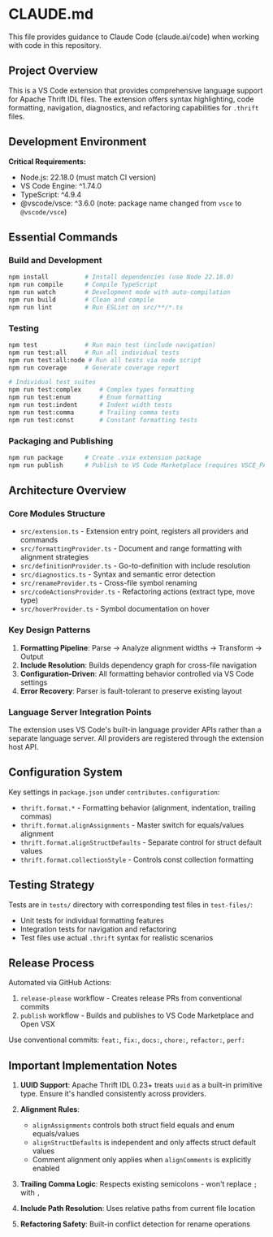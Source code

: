 # CLAUDE.md

This file provides guidance to Claude Code (claude.ai/code) when working with code in this repository.

## Project Overview

This is a VS Code extension that provides comprehensive language support for Apache Thrift IDL files. The extension offers syntax highlighting, code formatting, navigation, diagnostics, and refactoring capabilities for `.thrift` files.

## Development Environment

**Critical Requirements:**
- Node.js: 22.18.0 (must match CI version)
- VS Code Engine: ^1.74.0
- TypeScript: ^4.9.4
- @vscode/vsce: ^3.6.0 (note: package name changed from `vsce` to `@vscode/vsce`)

## Essential Commands

### Build and Development
```bash
npm install          # Install dependencies (use Node 22.18.0)
npm run compile      # Compile TypeScript
npm run watch        # Development mode with auto-compilation
npm run build        # Clean and compile
npm run lint         # Run ESLint on src/**/*.ts
```

### Testing
```bash
npm test             # Run main test (include navigation)
npm run test:all     # Run all individual tests
npm run test:all:node # Run all tests via node script
npm run coverage     # Generate coverage report

# Individual test suites
npm run test:complex     # Complex types formatting
npm run test:enum        # Enum formatting
npm run test:indent      # Indent width tests
npm run test:comma       # Trailing comma tests
npm run test:const       # Constant formatting tests
```

### Packaging and Publishing
```bash
npm run package      # Create .vsix extension package
npm run publish      # Publish to VS Code Marketplace (requires VSCE_PAT)
```

## Architecture Overview

### Core Modules Structure
- `src/extension.ts` - Extension entry point, registers all providers and commands
- `src/formattingProvider.ts` - Document and range formatting with alignment strategies
- `src/definitionProvider.ts` - Go-to-definition with include resolution
- `src/diagnostics.ts` - Syntax and semantic error detection
- `src/renameProvider.ts` - Cross-file symbol renaming
- `src/codeActionsProvider.ts` - Refactoring actions (extract type, move type)
- `src/hoverProvider.ts` - Symbol documentation on hover

### Key Design Patterns
1. **Formatting Pipeline**: Parse → Analyze alignment widths → Transform → Output
2. **Include Resolution**: Builds dependency graph for cross-file navigation
3. **Configuration-Driven**: All formatting behavior controlled via VS Code settings
4. **Error Recovery**: Parser is fault-tolerant to preserve existing layout

### Language Server Integration Points
The extension uses VS Code's built-in language provider APIs rather than a separate language server. All providers are registered through the extension host API.

## Configuration System

Key settings in `package.json` under `contributes.configuration`:
- `thrift.format.*` - Formatting behavior (alignment, indentation, trailing commas)
- `thrift.format.alignAssignments` - Master switch for equals/values alignment
- `thrift.format.alignStructDefaults` - Separate control for struct default values
- `thrift.format.collectionStyle` - Controls const collection formatting

## Testing Strategy

Tests are in `tests/` directory with corresponding test files in `test-files/`:
- Unit tests for individual formatting features
- Integration tests for navigation and refactoring
- Test files use actual `.thrift` syntax for realistic scenarios

## Release Process

Automated via GitHub Actions:
1. `release-please` workflow - Creates release PRs from conventional commits
2. `publish` workflow - Builds and publishes to VS Code Marketplace and Open VSX

Use conventional commits: `feat:`, `fix:`, `docs:`, `chore:`, `refactor:`, `perf:`

## Important Implementation Notes

1. **UUID Support**: Apache Thrift IDL 0.23+ treats `uuid` as a built-in primitive type. Ensure it's handled consistently across providers.

2. **Alignment Rules**:
   - `alignAssignments` controls both struct field equals and enum equals/values
   - `alignStructDefaults` is independent and only affects struct default values
   - Comment alignment only applies when `alignComments` is explicitly enabled

3. **Trailing Comma Logic**: Respects existing semicolons - won't replace `;` with `,`

4. **Include Path Resolution**: Uses relative paths from current file location

5. **Refactoring Safety**: Built-in conflict detection for rename operations